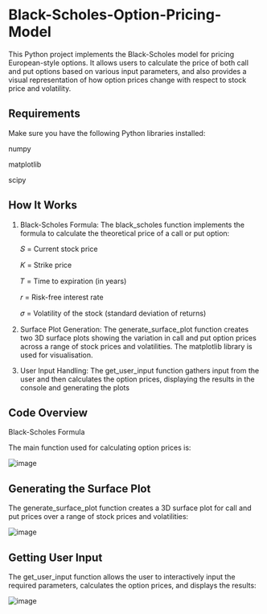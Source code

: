 # Black-Scholes-Option-Pricing-Model

This Python project implements the Black-Scholes model for pricing European-style options. It allows users to calculate the price of both call and put options based on various input parameters, and also provides a visual representation of how option prices change with respect to stock price and volatility.

## Requirements
Make sure you have the following Python libraries installed:

numpy

matplotlib

scipy

## How It Works

1. Black-Scholes Formula: The black_scholes function implements the formula to calculate the theoretical price of a call or put option:

    𝑆 = Current stock price

    𝐾 = Strike price

    𝑇 = Time to expiration (in years)

    𝑟 = Risk-free interest rate
  
    𝜎 = Volatility of the stock (standard deviation of returns)

2. Surface Plot Generation: The generate_surface_plot function creates two 3D surface plots showing the variation in call and put option prices across a range of stock prices and volatilities. The matplotlib library is used for visualisation.

3. User Input Handling: The get_user_input function gathers input from the user and then calculates the option prices, displaying the results in the console and generating the plots

## Code Overview

Black-Scholes Formula

The main function used for calculating option prices is:

![image](https://github.com/user-attachments/assets/a8ceed9a-9589-4bea-8ae6-7fcd8618efa1)


## Generating the Surface Plot
The generate_surface_plot function creates a 3D surface plot for call and put prices over a range of stock prices and volatilities:

![image](https://github.com/user-attachments/assets/55eaa4c2-3655-4987-b0fb-02132157ffa5)

## Getting User Input
The get_user_input function allows the user to interactively input the required parameters, calculates the option prices, and displays the results:

![image](https://github.com/user-attachments/assets/3e7578c8-1cdd-45f1-bd29-7f7193844ebc)

